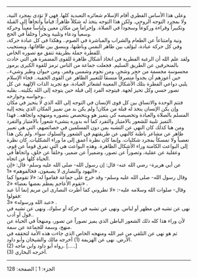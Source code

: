 ------------------------------------------------------------------------

وعلى هذا الأساس الفطري أقام الإسلام شعائره التعبدية كلها. فهي لا تؤدى
بمجرد النية، ولا بمجرد التوجه الروحي. ولكن هذا التوجه يتخذ له شكلاً
ظاهراً: قياماً واتجاهاً إلى القبلة وتكبيراً وقراءة وركوعاً وسجوداً في الصلاة.
وإحراماً من مكان معين ولباساً معيناً وحركة وسعياً ودعاء وتلبية ونحراً وحلقاً
في الحج.  
ونية وامتناعاً عن الطعام والشراب والمباشرة في الصوم.. وهكذا في كل عبادة
حركة، وفي كل حركة عبادة، ليؤلف بين ظاهر النفس وباطنها، وينسق بين
طاقاتها، ويستجيب للفطرة جملة بطريقة تتفق مع تصوره الخاص.  
ولقد علم الله أن الرغبة الفطرية في اتخاذ أشكال ظاهرة للقوى المضمرة هي
التي حادث بالمنحرفين عن الطريق السليم. فجعلت جماعة من الناس ترمز للقوة
الكبرى برموز محسوسة مجسمة من حجر وشجر، ومن نجوم وشمس وقمر، ومن حيوان
وطير وشيء.. حين أعوزهم أن يجدواً متصرفاً منسقاً للتعبير الظاهر عن القوى
الخفية.. فجاء الإسلام يلبي دواعي الفطرة بتلك الأشكال المعينة لشعائر
العبادة، مع تجريد الذات الإلهية عن كل تصور حسي وكل تحيز لجهة. فيتوجه
الفرد إلى قبلة حين يتوجه إلى الله بكليته.. بقلبه وحواسه وجوارحه..  
فتتم الوحدة والاتساق بين كل قوى الإنسان في التوجه إلى الله الذي لا يتحيز
في مكان وإن يكن الإنسان يتخذ له قبلة من مكان! ولم يكن بد من تمييز المكان
الذي يتجه إليه المسلم بالصلاة والعبادة وتخصيصه كي يتميز هو ويتخصص بتصوره
ومنهجه واتجاهه.. فهذا التميز تلبية للشعور بالامتياز والتفرد كما أنه
بدوره ينشىء شعوراً بالامتياز والتفرد.  
ومن هنا كذلك كان النهي عن التشبه بمن دون المسلمين في خصائصهم، التي هي
تعبير ظاهر عن مشاعر باطنة كالنهي عن طريقتهم في الشعور والسلوك سواء. ولم
يكن هذا تعصباً ولا تمسكاً بمجرد شكليات. وإنما كان نظرة أعمق إلى ما وراء
الشكليات. كان نظرة إلى البواعث الكامنة وراء الأشكال الظاهرة. وهذه
البواعث هي التي تفرق قوماً عن قوم، وعقلية عن عقلية، وتصوراً عن تصور،
وضميراً عن ضمير، وخلقاً عن خلق، واتجاهاً في الحياة كلها عن اتجاه.  
عن أبي هريرة- رضي الله عنه- قال: إن رسول الله- صلى الله عليه وسلم- قال:
«إن اليهود والنصارى لا يصبغون، فخالفوهم» «1» .  
وقال رسول الله- صلى الله عليه وسلم- وقد خرج على جماعة فقاموا له: «لا
تقوموا كما تقوم الأعاجم يعظم بعضها بعضا» «2» .  
وقال- صلوات الله وسلامه عليه-: «لا تطروني كما أطرت النصارى ابن مريم إنما
أنا عبد فقولوا:  
عبد الله ورسوله» «3» .  
نهى عن تشبه في مظهر أو لباس. ونهى عن تشبه في حركة أو سلوك. ونهى عن تشبه
في قول أو أدب..  
لأن وراء هذا كله ذلك الشعور الباطن الذي يميز تصوراً عن تصور، ومنهجاً في
الحياة عن منهج، وسمة للجماعة عن سمة.  
ثم هو نهى عن التلقي من غير الله ومنهجه الخاص الذي جاءت هذه الأمة لتحققه
في الأرض. نهى عن الهزيمة (1) أخرجه مالك والشيخان وأبو داود.  
(2) رواه أبو داود وابن ماجه. \[.....\]  
(3) أخرجه البخاري.

------------------------------------------------------------------------

الجزء: 1 ¦ الصفحة: 128
